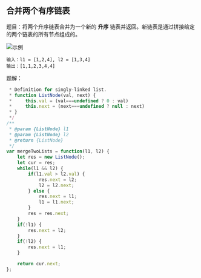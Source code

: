 ## 合并两个有序链表

题目：将两个升序链表合并为一个新的 **升序** 链表并返回。新链表是通过拼接给定的两个链表的所有节点组成的。 

![示例](F:\study\Just_GLA\assets\images\merge_ex1.jpg)

```shell
输入：l1 = [1,2,4], l2 = [1,3,4]
输出：[1,1,2,3,4,4]
```

题解：

```javascript
 * Definition for singly-linked list.
 * function ListNode(val, next) {
 *     this.val = (val===undefined ? 0 : val)
 *     this.next = (next===undefined ? null : next)
 * }
 */
/**
 * @param {ListNode} l1
 * @param {ListNode} l2
 * @return {ListNode}
 */
var mergeTwoLists = function(l1, l2) {
    let res = new ListNode();
    let cur = res;
    while(l1 && l2) {
        if(l1.val > l2.val) {
            res.next = l2;
            l2 = l2.next;
        } else {
            res.next = l1;
            l1 = l1.next;
        }
        res = res.next;
    }
    if(!l1) {
        res.next = l2;
    }
    if(!l2) {
        res.next = l1;
    }

    return cur.next;
};
```

